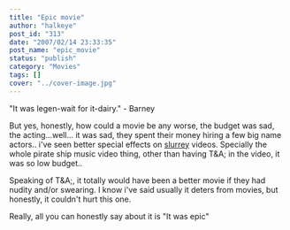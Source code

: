 ```yaml
---
title: "Epic movie"
author: "halkeye"
post_id: "313"
date: "2007/02/14 23:33:35"
post_name: "epic_movie"
status: "publish"
category: "Movies"
tags: []
cover: "../cover-image.jpg"
---
```


"It was legen-wait for it-dairy." - Barney

But yes, honestly, how could a movie be any worse, the budget was sad, the acting...well... it was sad, they spent their money hiring a few big name actors.. i've seen better special effects on [slurrey](https://www.slurrey.com) videos. Specially the whole pirate ship music video thing, other than having T&A; in the video, it was so low budget..

Speaking of T&A;, it totally would have been a better movie if they had nudity and/or swearing. I know i've said usually it deters from movies, but honestly, it couldn't hurt this one.

Really, all you can honestly say about it is "It was epic"

